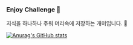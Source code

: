 ### Enjoy Challenge 🚀

지식을 하나하나 주워 머리속에 저장하는 개미입니다. 🐜

[![Anurag's GitHub stats](https://github-readme-stats.vercel.app/api?username=ehddnr301)](https://github.com/anuraghazra/github-readme-stats)
